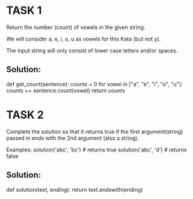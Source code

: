 # TASK 1
 Return the number (count) of vowels in the given string.

We will consider a, e, i, o, u as vowels for this Kata (but not y).

The input string will only consist of lower case letters and/or spaces.
## Solution:
def get_count(sentence):
    counts = 0
    for vowel in ["a", "e", "i", "o", "u"]:
        counts += sentence.count(vowel)
    return counts

    

# TASK 2
Complete the solution so that it returns true if the first argument(string) passed in ends with the 2nd argument (also a string).

Examples:
solution('abc', 'bc') # returns true
solution('abc', 'd') # returns false
## Solution:
def solution(text, ending):
    return text.endswith(ending)
